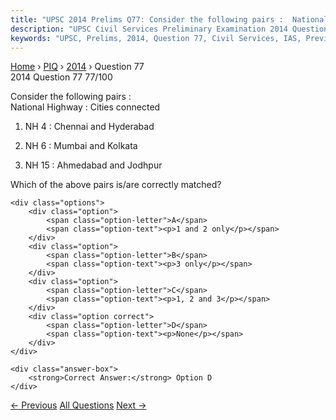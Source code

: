 ```yaml
---
title: "UPSC 2014 Prelims Q77: Consider the following pairs :  National Highway : Cities co..."
description: "UPSC Civil Services Preliminary Examination 2014 Question 77 with options and answer"
keywords: "UPSC, Prelims, 2014, Question 77, Civil Services, IAS, Previous Year Questions"
---
```


<nav class="breadcrumb">
    <a href="../../">Home</a>
    <span>›</span>
    <a href="../">PIQ</a>
    <span>›</span>
    <a href="./">2014</a>
    <span>›</span>
    <span>Question 77</span>
</nav>

<div class="question-header">
    <div class="question-meta">
        <span class="year-badge">2014</span>
        <span class="question-number">Question 77</span>
        <span class="progress">77/100</span>
    </div>
    <div class="progress-bar">
        <div class="progress-fill" style="width: 77.0%"></div>
    </div>
</div>

<div class="question-content">
    <div class="question-text">
        <p>Consider the following pairs : <br />
National Highway : Cities connected</p>
<ol>
<li>
<p>NH 4 : Chennai and Hyderabad</p>
</li>
<li>
<p>NH 6 : Mumbai and Kolkata</p>
</li>
<li>
<p>NH 15 : Ahmedabad and Jodhpur</p>
</li>
</ol>
<p>Which of the above pairs is/are correctly matched?</p>
    </div>
    
    <div class="options">
        <div class="option">
            <span class="option-letter">A</span>
            <span class="option-text"><p>1 and 2 only</p></span>
        </div>
        <div class="option">
            <span class="option-letter">B</span>
            <span class="option-text"><p>3 only</p></span>
        </div>
        <div class="option">
            <span class="option-letter">C</span>
            <span class="option-text"><p>1, 2 and 3</p></span>
        </div>
        <div class="option correct">
            <span class="option-letter">D</span>
            <span class="option-text"><p>None</p></span>
        </div>
    </div>

    <div class="answer-box">
        <strong>Correct Answer:</strong> Option D
    </div>
</div>

<div class="question-nav">
    <a href="../q076-consider-the-following-towns-of-india-1-bhadrachal/" class="nav-btn prev">← Previous</a>
    <a href="../" class="nav-btn center">All Questions</a>
    <a href="../q078-consider-the-following-international-agreements-1/" class="nav-btn next">Next →</a>
</div>
